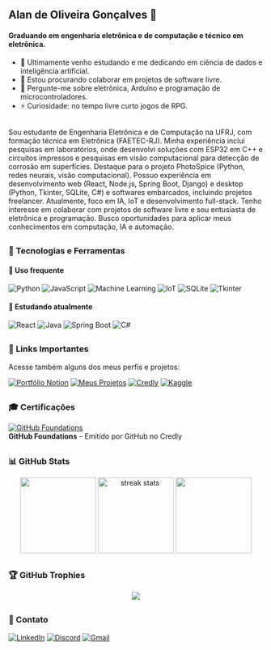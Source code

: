 ## Alan de Oliveira Gonçalves 👋

#### Graduando em engenharia eletrônica e de computação e técnico em eletrônica.

- 🌱 Ultimamente venho estudando e me dedicando em ciência de dados e inteligência artificial.
- 👯 Estou procurando colaborar em projetos de software livre.
- 💬 Pergunte-me sobre eletrônica, Arduíno e programação de microcontroladores.
- ⚡ Curiosidade: no tempo livre curto jogos de RPG.

##
Sou estudante de Engenharia Eletrônica e de Computação na UFRJ, com formação técnica em Eletrônica (FAETEC-RJ). Minha experiência inclui pesquisas em laboratórios, onde desenvolvi soluções com ESP32 em C++ e circuitos impressos e pesquisas em visão computacional para detecção de corrosão em superfícies. Destaque para o projeto PhotoSpice (Python, redes neurais, visão computacional). Possuo experiência em desenvolvimento web (React, Node.js, Spring Boot, Django) e desktop (Python, Tkinter, SQLite, C#) e softwares embarcados, incluindo projetos freelancer. Atualmente, foco em IA, IoT e desenvolvimento full-stack. Tenho interesse em colaborar com projetos de software livre e sou entusiasta de eletrônica e programação. Busco oportunidades para aplicar meus conhecimentos em computação, IA e automação.

##
###  🚀 Tecnologias e Ferramentas

#### 🔧 Uso frequente

![Python](https://img.shields.io/badge/Python-3776AB?style=for-the-badge&logo=python&logoColor=white)
![JavaScript](https://img.shields.io/badge/JavaScript-F7DF1E?style=for-the-badge&logo=javascript&logoColor=black)
![Machine Learning](https://img.shields.io/badge/Machine%20Learning-FF6F00?style=for-the-badge&logo=tensorflow&logoColor=white)
![IoT](https://img.shields.io/badge/IoT-00BFFF?style=for-the-badge&logo=raspberry-pi&logoColor=white)
![SQLite](https://img.shields.io/badge/SQLite-07405E?style=for-the-badge&logo=sqlite&logoColor=white)
![Tkinter](https://img.shields.io/badge/Tkinter-FFB500?style=for-the-badge&logo=python&logoColor=white)

#### 🧠 Estudando atualmente

![React](https://img.shields.io/badge/React-20232A?style=for-the-badge&logo=react&logoColor=61DAFB) 
![Java](https://img.shields.io/badge/Java-ED8B00?style=for-the-badge&logo=openjdk&logoColor=white)
![Spring Boot](https://img.shields.io/badge/Spring%20Boot-6DB33F?style=for-the-badge&logo=spring-boot&logoColor=white)
![C#](https://img.shields.io/badge/C%23-239120?style=for-the-badge&logo=c-sharp&logoColor=white)

##
### 🔗 Links Importantes

Acesse também alguns dos meus perfis e projetos:

[![Portfólio Notion](https://img.shields.io/badge/Notion-Portfólio-000000?style=for-the-badge&logo=notion)](https://bit.ly/4iIKB2K)
[![Meus Projetos](https://img.shields.io/badge/📁%20Meus%20Projetos-Visualizar-blue?style=for-the-badge)](https://github.com/Alan-oliveir/Projetos)
[![Credly](https://img.shields.io/badge/Credly-Conquistas-orange?style=for-the-badge&logo=credly)](https://www.credly.com/users/alan-de-oliveira-goncalves)
[![Kaggle](https://img.shields.io/badge/Kaggle-Projetos-20BEFF?style=for-the-badge&logo=kaggle)](https://www.kaggle.com/alanogoncalves)

## 
### 🎓 Certificações
[![GitHub Foundations](https://img.shields.io/badge/GitHub%20Foundations-blue?style=for-the-badge)](https://www.credly.com/badges/ed519dd2-c10b-423d-b576-f02bf2869059)  
**GitHub Foundations** – Emitido por GitHub no Credly

##
### 📊 GitHub Stats

<div align="center">
  <img height="150em" style="display: inline-block;" src="https://github-readme-stats.vercel.app/api?username=Alan-oliveir&hide=issues&show_icons=true&theme=default&card_width=300" />
  <img height="150em" style="display: inline-block;" src="https://streak-stats.demolab.com/?user=Alan-oliveir&count_private=true&theme=default" alt="streak stats"/>
  <img height="150em" style="display: inline-block;" src="https://github-readme-stats.vercel.app/api/top-langs/?username=Alan-oliveir&layout=compact&theme=default" />
</div>

##
### 🏆 GitHub Trophies

<p align="center">
 <img src="https://github-profile-trophy.vercel.app/?username=Alan-oliveir&theme=flat&column=7&rank=-?&margin-w=5&margin-h=5" />
</p>

##
### 🤝 Contato

[![LinkedIn](https://img.shields.io/badge/LinkedIn-%230077B5?style=for-the-badge&logo=linkedin&logoColor=white)](https://www.linkedin.com/in/alan-ogoncalves/)
[![Discord](https://img.shields.io/badge/Discord-5865F2?style=for-the-badge&logo=discord&logoColor=white)](https://discord.com/users/alan.goncalves)
[![Gmail](https://img.shields.io/badge/Gmail-D14836?style=for-the-badge&logo=gmail&logoColor=white)](mailto:alandeogoncalves@gmail.com)

